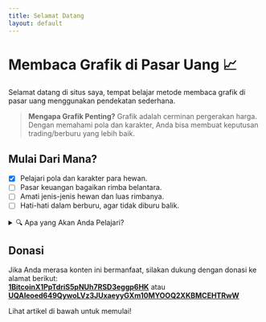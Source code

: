 ```yaml
---
title: Selamat Datang
layout: default
---
```


# Membaca Grafik di Pasar Uang 📈

Selamat datang di situs saya, tempat belajar metode membaca grafik di pasar uang menggunakan pendekatan sederhana.

> **Mengapa Grafik Penting?**
> Grafik adalah cerminan pergerakan harga. Dengan memahami pola dan karakter, Anda bisa membuat keputusan trading/berburu yang lebih baik.

## Mulai Dari Mana?
- [x] Pelajari pola dan karakter para hewan.
- [ ] Pasar keuangan bagaikan rimba belantara.
- [ ] Amati jenis-jenis hewan dan luas rimbanya.
- [ ] Hati-hati dalam berburu, agar tidak diburu balik.

<details>
  <summary>🔍 Apa yang Akan Anda Pelajari?</summary>
  <p>Di situs ini, Anda akan mempelajari cara membaca pola dan karakter hewan digital, alat untuk berburu, dan strategi berburu.</p>
  <p>"Kesabaran adalah kunci untuk memahami pasar." – Trader Bijak</p>
</details>

## Donasi
Jika Anda merasa konten ini bermanfaat, silakan dukung dengan donasi ke alamat berikut:  
[**1BitcoinX1PpTdriS5pNUh7RSD3eggp6HK**](https://mempool.space/address/1BitcoinX1PpTdriS5pNUh7RSD3eggp6HK) atau [**UQAleoed649QywoLVz3JUxaeyyGXm10MYOOQ2XKBMCEHTRwW**](https://tonscan.org/address/UQAleoed649QywoLVz3JUxaeyyGXm10MYOOQ2XKBMCEHTRwW)

Lihat artikel di bawah untuk memulai!
